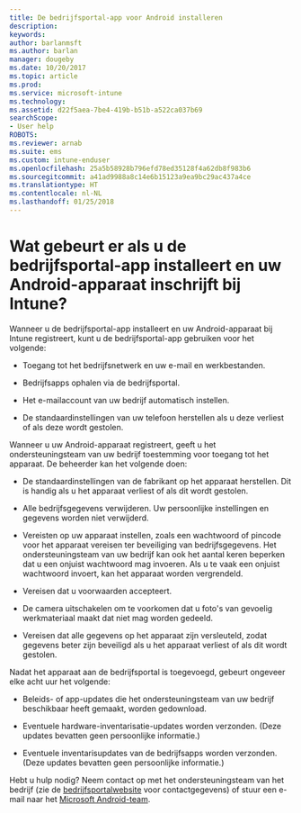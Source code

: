 ```yaml
---
title: De bedrijfsportal-app voor Android installeren
description: 
keywords: 
author: barlanmsft
ms.author: barlan
manager: dougeby
ms.date: 10/20/2017
ms.topic: article
ms.prod: 
ms.service: microsoft-intune
ms.technology: 
ms.assetid: d22f5aea-7be4-419b-b51b-a522ca037b69
searchScope:
- User help
ROBOTS: 
ms.reviewer: arnab
ms.suite: ems
ms.custom: intune-enduser
ms.openlocfilehash: 25a5b58928b796efd78ed35128f4a62db8f983b6
ms.sourcegitcommit: a41ad9988a8c14e6b15123a9ea9bc29ac437a4ce
ms.translationtype: HT
ms.contentlocale: nl-NL
ms.lasthandoff: 01/25/2018
---
```

# <a name="what-happens-if-you-install-the-company-portal-app-and-enroll-your-android-device-in-intune"></a>Wat gebeurt er als u de bedrijfsportal-app installeert en uw Android-apparaat inschrijft bij Intune?

Wanneer u de bedrijfsportal-app installeert en uw Android-apparaat bij Intune registreert, kunt u de bedrijfsportal-app gebruiken voor het volgende:

-   Toegang tot het bedrijfsnetwerk en uw e-mail en werkbestanden.

-   Bedrijfsapps ophalen via de bedrijfsportal.

-   Het e-mailaccount van uw bedrijf automatisch instellen.

-   De standaardinstellingen van uw telefoon herstellen als u deze verliest of als deze wordt gestolen.

Wanneer u uw Android-apparaat registreert, geeft u het ondersteuningsteam van uw bedrijf toestemming voor toegang tot het apparaat. De beheerder kan het volgende doen:

-   De standaardinstellingen van de fabrikant op het apparaat herstellen. Dit is handig als u het apparaat verliest of als dit wordt gestolen.

-   Alle bedrijfsgegevens verwijderen. Uw persoonlijke instellingen en gegevens worden niet verwijderd.

-   Vereisten op uw apparaat instellen, zoals een wachtwoord of pincode voor het apparaat vereisen ter beveiliging van bedrijfsgegevens. Het ondersteuningsteam van uw bedrijf kan ook het aantal keren beperken dat u een onjuist wachtwoord mag invoeren. Als u te vaak een onjuist wachtwoord invoert, kan het apparaat worden vergrendeld.

-   Vereisen dat u voorwaarden accepteert.

-   De camera uitschakelen om te voorkomen dat u foto's van gevoelig werkmateriaal maakt dat niet mag worden gedeeld.

-   Vereisen dat alle gegevens op het apparaat zijn versleuteld, zodat gegevens beter zijn beveiligd als u het apparaat verliest of als dit wordt gestolen.

Nadat het apparaat aan de bedrijfsportal is toegevoegd, gebeurt ongeveer elke acht uur het volgende:

-   Beleids- of app-updates die het ondersteuningsteam van uw bedrijf beschikbaar heeft gemaakt, worden gedownload.

-   Eventuele hardware-inventarisatie-updates worden verzonden. (Deze updates bevatten geen persoonlijke informatie.)

-   Eventuele inventarisupdates van de bedrijfsapps worden verzonden. (Deze updates bevatten geen persoonlijke informatie.)

Hebt u hulp nodig? Neem contact op met het ondersteuningsteam van het bedrijf (zie de [bedrijfsportalwebsite](https://portal.manage.microsoft.com#HelpDeskDialog) voor contactgegevens) of stuur een e-mail naar het <a href="mailto:wintunedroidfbk@microsoft.com?subject=I'm having trouble installing the Company Portal app on my Android device&body=Describe the issue you're experiencing here.">Microsoft Android-team</a>.
